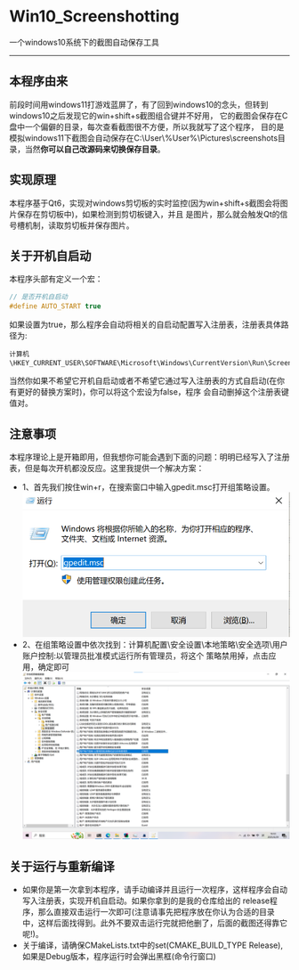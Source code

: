 # Win10_Screenshotting
一个windows10系统下的截图自动保存工具

---
## 本程序由来
前段时间用windows11打游戏蓝屏了，有了回到windows10的念头，但转到windows10之后发现它的win+shift+s截图组合键并不好用，
它的截图会保存在C盘中一个偏僻的目录，每次查看截图很不方便，所以我就写了这个程序，
目的是模拟windows11下截图会自动保存在C:\User\\%User%\Pictures\screenshots目录，当然**你可以自己改源码来切换保存目录**。

## 实现原理
本程序基于Qt6，实现对windows剪切板的实时监控(因为win+shift+s截图会将图片保存在剪切板中)，如果检测到剪切板键入，并且
是图片，那么就会触发Qt的信号槽机制，读取剪切板并保存图片。

## 关于开机自启动
本程序头部有定义一个宏：
```C++
// 是否开机自启动
#define AUTO_START true
```
如果设置为true，那么程序会自动将相关的自启动配置写入注册表，注册表具体路径为:
```
计算机\HKEY_CURRENT_USER\SOFTWARE\Microsoft\Windows\CurrentVersion\Run\Screenshotting
```
当然你如果不希望它开机自启动或者不希望它通过写入注册表的方式自启动(在你有更好的替换方案时)，你可以将这个宏设为false，程序
会自动删掉这个注册表键值对。

## 注意事项
本程序理论上是开箱即用，但我想你可能会遇到下面的问题：明明已经写入了注册表，但是每次开机都没反应。这里我提供一个解决方案：  
- 1、首先我们按住win+r，在搜索窗口中输入gpedit.msc打开组策略设置。  
![打开组策略设置](.picture/1751194022.png)
- 2、在组策略设置中依次找到：计算机配置\安全设置\本地策略\安全选项\用户账户控制:以管理员批准模式运行所有管理员，将这个
策略禁用掉，点击应用，确定即可
![禁用相关组策略](.picture/1751194415.png)

## 关于运行与重新编译
- 如果你是第一次拿到本程序，请手动编译并且运行一次程序，这样程序会自动写入注册表，实现开机自启动。如果你拿到的是我的仓库给出的
release程序，那么直接双击运行一次即可(注意请事先把程序放在你认为合适的目录中，这样后面找得到。此外不要双击运行完就把他删了，后面的截图还得靠它呢!)。  
- 关于编译，请确保CMakeLists.txt中的set(CMAKE_BUILD_TYPE Release), 如果是Debug版本，程序运行时会弹出黑框(命令行窗口)  
